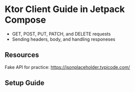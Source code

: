 # Ktor Client Guide in Jetpack Compose

- GET, POST, PUT, PATCH, and DELETE requests
- Sending headers, body, and handling responeses

## Resources
Fake API for practice: https://jsonplaceholder.typicode.com/

## Setup Guide
